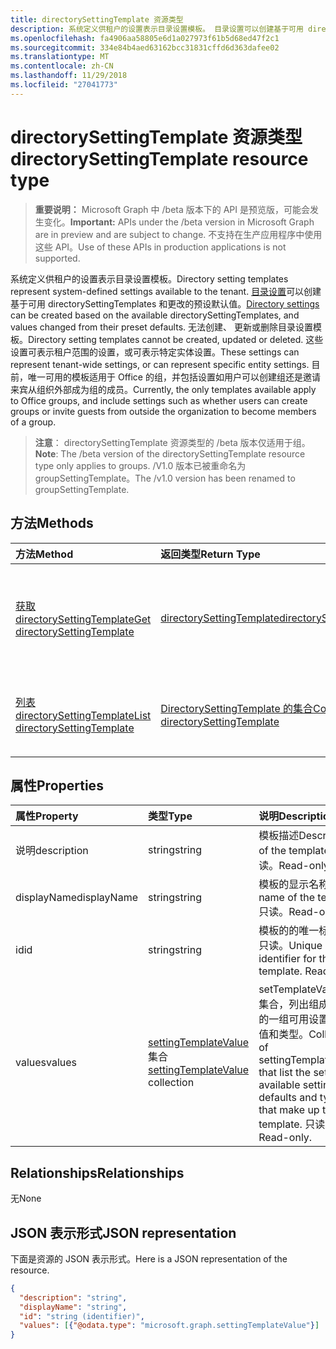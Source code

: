 ```yaml
---
title: directorySettingTemplate 资源类型
description: 系统定义供租户的设置表示目录设置模板。 目录设置可以创建基于可用 directorySettingTemplates 和更改的预设默认值。 无法创建、 更新或删除目录设置模板。 这些设置可表示租户范围的设置，或可表示特定实体设置。  目前，唯一可用的模板适用于 Office 的组，并包括设置如用户可以创建组还是邀请来宾从组织外部成为组的成员。
ms.openlocfilehash: fa4906aa58805e6d1a027973f61b5d68ed47f2c1
ms.sourcegitcommit: 334e84b4aed63162bcc31831cffd6d363dafee02
ms.translationtype: MT
ms.contentlocale: zh-CN
ms.lasthandoff: 11/29/2018
ms.locfileid: "27041773"
---
```

# <a name="directorysettingtemplate-resource-type"></a><span data-ttu-id="afb64-107">directorySettingTemplate 资源类型</span><span class="sxs-lookup"><span data-stu-id="afb64-107">directorySettingTemplate resource type</span></span>

> <span data-ttu-id="afb64-108">**重要说明：** Microsoft Graph 中 /beta 版本下的 API 是预览版，可能会发生变化。</span><span class="sxs-lookup"><span data-stu-id="afb64-108">**Important:** APIs under the /beta version in Microsoft Graph are in preview and are subject to change.</span></span> <span data-ttu-id="afb64-109">不支持在生产应用程序中使用这些 API。</span><span class="sxs-lookup"><span data-stu-id="afb64-109">Use of these APIs in production applications is not supported.</span></span>

<span data-ttu-id="afb64-110">系统定义供租户的设置表示目录设置模板。</span><span class="sxs-lookup"><span data-stu-id="afb64-110">Directory setting templates represent system-defined settings available to the tenant.</span></span> <span data-ttu-id="afb64-111">[目录设置](directorysetting.md)可以创建基于可用 directorySettingTemplates 和更改的预设默认值。</span><span class="sxs-lookup"><span data-stu-id="afb64-111">[Directory settings](directorysetting.md) can be created based on the available directorySettingTemplates, and values changed from their preset defaults.</span></span> <span data-ttu-id="afb64-112">无法创建、 更新或删除目录设置模板。</span><span class="sxs-lookup"><span data-stu-id="afb64-112">Directory setting templates cannot be created, updated or deleted.</span></span> <span data-ttu-id="afb64-113">这些设置可表示租户范围的设置，或可表示特定实体设置。</span><span class="sxs-lookup"><span data-stu-id="afb64-113">These settings can represent tenant-wide settings, or can represent specific entity settings.</span></span>  <span data-ttu-id="afb64-114">目前，唯一可用的模板适用于 Office 的组，并包括设置如用户可以创建组还是邀请来宾从组织外部成为组的成员。</span><span class="sxs-lookup"><span data-stu-id="afb64-114">Currently, the only templates available apply to Office groups, and include settings such as whether users can create groups or invite guests from outside the organization to become members of a group.</span></span>

> <span data-ttu-id="afb64-115">**注意**： directorySettingTemplate 资源类型的 /beta 版本仅适用于组。</span><span class="sxs-lookup"><span data-stu-id="afb64-115">**Note**: The /beta version of the directorySettingTemplate resource type only applies to groups.</span></span> <span data-ttu-id="afb64-116">/V1.0 版本已被重命名为 groupSettingTemplate。</span><span class="sxs-lookup"><span data-stu-id="afb64-116">The /v1.0 version has been renamed to groupSettingTemplate.</span></span>

## <a name="methods"></a><span data-ttu-id="afb64-117">方法</span><span class="sxs-lookup"><span data-stu-id="afb64-117">Methods</span></span>

| <span data-ttu-id="afb64-118">方法</span><span class="sxs-lookup"><span data-stu-id="afb64-118">Method</span></span>           | <span data-ttu-id="afb64-119">返回类型</span><span class="sxs-lookup"><span data-stu-id="afb64-119">Return Type</span></span>    |<span data-ttu-id="afb64-120">说明</span><span class="sxs-lookup"><span data-stu-id="afb64-120">Description</span></span>|
|:---------------|:--------|:----------|
|[<span data-ttu-id="afb64-121">获取 directorySettingTemplate</span><span class="sxs-lookup"><span data-stu-id="afb64-121">Get directorySettingTemplate</span></span>](../api/directorysettingtemplate-get.md) | [<span data-ttu-id="afb64-122">directorySettingTemplate</span><span class="sxs-lookup"><span data-stu-id="afb64-122">directorySettingTemplate</span></span>](directorysettingtemplate.md) |<span data-ttu-id="afb64-123">读取的一个系统定义 directorySettingTemplate 对象的特定属性。</span><span class="sxs-lookup"><span data-stu-id="afb64-123">Read the specific properties of one of the system defined directorySettingTemplate objects.</span></span>|
|[<span data-ttu-id="afb64-124">列表 directorySettingTemplate</span><span class="sxs-lookup"><span data-stu-id="afb64-124">List directorySettingTemplate</span></span>](../api/directorysettingtemplate-list.md) | [<span data-ttu-id="afb64-125">DirectorySettingTemplate 的集合</span><span class="sxs-lookup"><span data-stu-id="afb64-125">Collection of directorySettingTemplate</span></span>](directorysettingtemplate.md) |<span data-ttu-id="afb64-126">列出的所有系统定义 directorySettingTemplate 对象。</span><span class="sxs-lookup"><span data-stu-id="afb64-126">List all of the system defined directorySettingTemplate objects.</span></span>|

## <a name="properties"></a><span data-ttu-id="afb64-127">属性</span><span class="sxs-lookup"><span data-stu-id="afb64-127">Properties</span></span>
| <span data-ttu-id="afb64-128">属性</span><span class="sxs-lookup"><span data-stu-id="afb64-128">Property</span></span>     | <span data-ttu-id="afb64-129">类型</span><span class="sxs-lookup"><span data-stu-id="afb64-129">Type</span></span>   |<span data-ttu-id="afb64-130">说明</span><span class="sxs-lookup"><span data-stu-id="afb64-130">Description</span></span>|
|:---------------|:--------|:----------|
|<span data-ttu-id="afb64-131">说明</span><span class="sxs-lookup"><span data-stu-id="afb64-131">description</span></span>|<span data-ttu-id="afb64-132">string</span><span class="sxs-lookup"><span data-stu-id="afb64-132">string</span></span>|<span data-ttu-id="afb64-133">模板描述</span><span class="sxs-lookup"><span data-stu-id="afb64-133">Description of the template.</span></span> <span data-ttu-id="afb64-134">只读。</span><span class="sxs-lookup"><span data-stu-id="afb64-134">Read-only.</span></span>|
|<span data-ttu-id="afb64-135">displayName</span><span class="sxs-lookup"><span data-stu-id="afb64-135">displayName</span></span>|<span data-ttu-id="afb64-136">string</span><span class="sxs-lookup"><span data-stu-id="afb64-136">string</span></span>|<span data-ttu-id="afb64-137">模板的显示名称</span><span class="sxs-lookup"><span data-stu-id="afb64-137">Display name of the template.</span></span> <span data-ttu-id="afb64-138">只读。</span><span class="sxs-lookup"><span data-stu-id="afb64-138">Read-only.</span></span> |
|<span data-ttu-id="afb64-139">id</span><span class="sxs-lookup"><span data-stu-id="afb64-139">id</span></span>|<span data-ttu-id="afb64-140">string</span><span class="sxs-lookup"><span data-stu-id="afb64-140">string</span></span>| <span data-ttu-id="afb64-p107">模板的的唯一标识符。只读。</span><span class="sxs-lookup"><span data-stu-id="afb64-p107">Unique identifier for the template. Read-only.</span></span>|
|<span data-ttu-id="afb64-143">values</span><span class="sxs-lookup"><span data-stu-id="afb64-143">values</span></span>|<span data-ttu-id="afb64-144">[settingTemplateValue](settingtemplatevalue.md) 集合</span><span class="sxs-lookup"><span data-stu-id="afb64-144">[settingTemplateValue](settingtemplatevalue.md) collection</span></span>| <span data-ttu-id="afb64-145">setTemplateValues 的集合，列出组成此模板的一组可用设置、默认值和类型。</span><span class="sxs-lookup"><span data-stu-id="afb64-145">Collection of settingTemplateValues that list the set of available settings, defaults and types that make up this template.</span></span>  <span data-ttu-id="afb64-146">只读。</span><span class="sxs-lookup"><span data-stu-id="afb64-146">Read-only.</span></span> |

## <a name="relationships"></a><span data-ttu-id="afb64-147">Relationships</span><span class="sxs-lookup"><span data-stu-id="afb64-147">Relationships</span></span>
<span data-ttu-id="afb64-148">无</span><span class="sxs-lookup"><span data-stu-id="afb64-148">None</span></span>


## <a name="json-representation"></a><span data-ttu-id="afb64-149">JSON 表示形式</span><span class="sxs-lookup"><span data-stu-id="afb64-149">JSON representation</span></span>

<span data-ttu-id="afb64-150">下面是资源的 JSON 表示形式。</span><span class="sxs-lookup"><span data-stu-id="afb64-150">Here is a JSON representation of the resource.</span></span>

<!-- {
  "blockType": "resource",
  "optionalProperties": [

  ],
  "@odata.type": "microsoft.graph.directorySettingTemplate"
}-->

```json
{
  "description": "string",
  "displayName": "string",
  "id": "string (identifier)",
  "values": [{"@odata.type": "microsoft.graph.settingTemplateValue"}]
}

```

<!-- uuid: 8fcb5dbc-d5aa-4681-8e31-b001d5168d79
2015-10-25 14:57:30 UTC -->
<!-- {
  "type": "#page.annotation",
  "description": "directorySettingTemplate resource",
  "keywords": "",
  "section": "documentation",
  "tocPath": ""
}-->